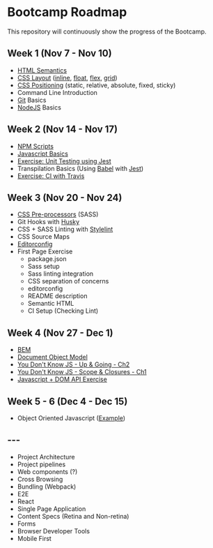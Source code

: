 # Bootcamp Roadmap
This repository will continuously show the progress of the Bootcamp.

## Week 1 (Nov 7 - Nov 10)
- [HTML Semantics](https://developer.mozilla.org/en-US/docs/Glossary/Semantics)
- [CSS Layout](https://developer.mozilla.org/en-US/docs/Learn/CSS/CSS_layout/Introduction) ([inline](https://github.com/andrscrrn/hb-layout-inline), [float](https://github.com/andrscrrn/hb-layout-floats), [flex](https://github.com/andrscrrn/hb-layout-flexbox), [grid](https://github.com/andrscrrn/hb-layout-grid))
- [CSS Positioning](https://developer.mozilla.org/en-US/docs/Web/CSS/position) (static, relative, absolute, fixed, sticky)
- Command Line Introduction
- [Git](https://git-scm.com/) Basics
- [NodeJS](https://nodejs.org/en/) Basics

## Week 2 (Nov 14 - Nov 17)
- [NPM Scripts](https://docs.npmjs.com/misc/scripts)
- [Javascript Basics](https://github.com/getify/You-Dont-Know-JS/blob/master/up%20&%20going/README.md#you-dont-know-js-up--going)
- [Exercise: Unit Testing using Jest](https://github.com/andrscrrn/hb-javascript-test-101)
- Transpilation Basics (Using [Babel](https://babeljs.io/) with [Jest](https://facebook.github.io/jest/))
- [Exercise: CI with Travis](https://github.com/andrscrrn/hb-javascript-test-101)

## Week 3 (Nov 20 - Nov 24)
- [CSS Pre-processors](https://github.com/andrscrrn/hb-layout-flexbox) (SASS)
- Git Hooks with [Husky](https://www.npmjs.com/package/husky)
- CSS + SASS Linting with [Stylelint](https://github.com/stylelint/stylelint)
- CSS Source Maps
- [Editorconfig](http://editorconfig.org/)
- First Page Exercise
  - package.json
  - Sass setup
  - Sass linting integration
  - CSS separation of concerns
  - editorconfig
  - README description
  - Semantic HTML
  - CI Setup (Checking Lint)

## Week 4 (Nov 27 - Dec 1)
- [BEM](https://css-tricks.com/bem-101/)
- [Document Object Model](https://developer.mozilla.org/en-US/docs/Web/API/Document_Object_Model)
- [You Don't Know JS - Up & Going - Ch2](https://github.com/getify/You-Dont-Know-JS/blob/master/up%20%26%20going/ch2.md)
- [You Don't Know JS - Scope & Closures - Ch1](https://github.com/getify/You-Dont-Know-JS/blob/master/scope%20%26%20closures/ch1.md)
- [Javascript + DOM API Exercise](https://github.com/andrscrrn/hb-week4-js-dom)

## Week 5 - 6 (Dec 4 - Dec 15)
- Object Oriented Javascript ([Example](https://github.com/andrscrrn/hb-week4-js-dom))

## ---
- Project Architecture
- Project pipelines
- Web components (?)
- Cross Browsing
- Bundling (Webpack)
- E2E
- React
- Single Page Application
- Content Specs (Retina and Non-retina)
- Forms
- Browser Developer Tools
- Mobile First
